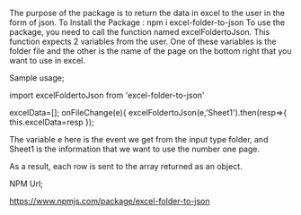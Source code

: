 The purpose of the package is to return the data in excel to the user in the form of json.
To Install the Package : npm i excel-folder-to-json
To use the package, you need to call the function named excelFoldertoJson.
This function expects 2 variables from the user.
One of these variables is the folder file and the other is the name of the page on the bottom right that you want to use in excel.

Sample usage;

import  excelFoldertoJson from 'excel-folder-to-json'

  excelData=[];
  onFileChange(e){
    excelFoldertoJson(e,'Sheet1').then(resp=>{
     this.excelData=resp
   });

The variable e here is the event we get from the input type folder, and Sheet1 is the information that we want to use the number one page.

As a result, each row is sent to the array returned as an object.

NPM Url;

https://www.npmjs.com/package/excel-folder-to-json

